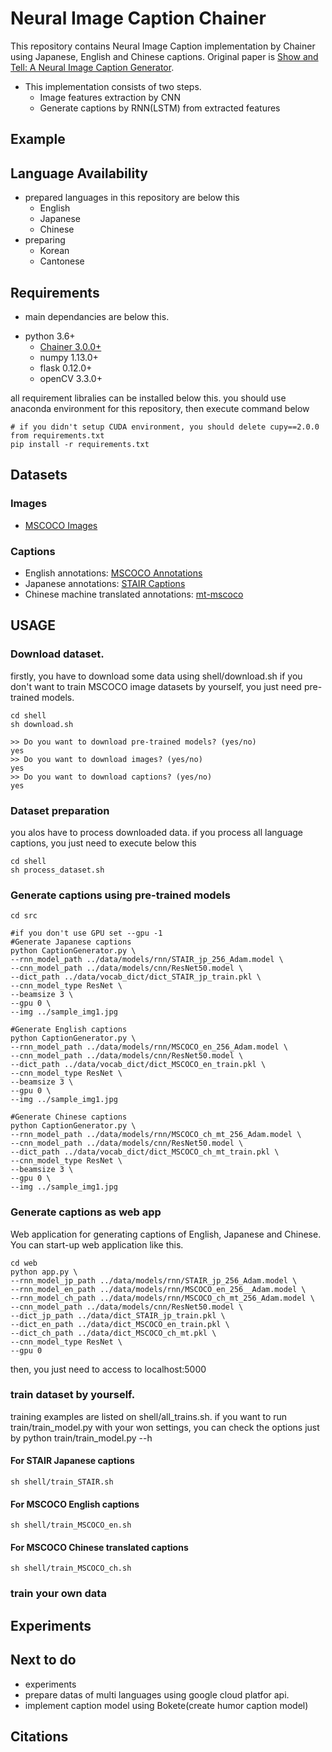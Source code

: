 # Neural Image Caption Chainer
This repository contains Neural Image Caption implementation by Chainer using Japanese, English and Chinese captions.
Original paper is [Show and Tell: A Neural Image Caption Generator](https://arxiv.org/abs/1411.4555).

+ This implementation consists of two steps.
  - Image features extraction by CNN
  - Generate captions by RNN(LSTM) from extracted features

## Example

## Language Availability
- prepared languages in this repository are below this
    + English
    + Japanese
    + Chinese
- preparing
    + Korean
    + Cantonese

## Requirements

- main dependancies are below this.
 + python 3.6+
   - [Chainer 3.0.0+](https://github.com/chainer/chainer)
   - numpy 1.13.0+
   - flask 0.12.0+
   - openCV 3.3.0+

all requirement libralies can be installed below this.
you should use anaconda environment for this repository,
then execute command below

```
# if you didn't setup CUDA environment, you should delete cupy==2.0.0 from requirements.txt
pip install -r requirements.txt
```

## Datasets

### Images
- [MSCOCO Images](http://cocodataset.org/)

### Captions
- English annotations: [MSCOCO Annotations](http://cocodataset.org/#download)
- Japanese annotations: [STAIR Captions](https://stair-lab-cit.github.io/STAIR-captions-web/)
- Chinese machine translated annotations: [mt-mscoco](https://github.com/apple2373/mt-mscoco)

## USAGE

### Download dataset.
firstly, you have to download some data using shell/download.sh
if you don't want to train MSCOCO image datasets by yourself, you just need pre-trained models.
```
cd shell
sh download.sh

>> Do you want to download pre-trained models? (yes/no)
yes
>> Do you want to download images? (yes/no)
yes
>> Do you want to download captions? (yes/no)
yes
```
### Dataset preparation

you alos have to process downloaded data.
if you process all language captions, you just need to execute below this
```
cd shell
sh process_dataset.sh
```

### Generate captions using pre-trained models

```
cd src

#if you don't use GPU set --gpu -1
#Generate Japanese captions
python CaptionGenerator.py \
--rnn_model_path ../data/models/rnn/STAIR_jp_256_Adam.model \
--cnn_model_path ../data/models/cnn/ResNet50.model \
--dict_path ../data/vocab_dict/dict_STAIR_jp_train.pkl \
--cnn_model_type ResNet \
--beamsize 3 \
--gpu 0 \
--img ../sample_img1.jpg

#Generate English captions
python CaptionGenerator.py \
--rnn_model_path ../data/models/rnn/MSCOCO_en_256_Adam.model \
--cnn_model_path ../data/models/cnn/ResNet50.model \
--dict_path ../data/vocab_dict/dict_MSCOCO_en_train.pkl \
--cnn_model_type ResNet \
--beamsize 3 \
--gpu 0 \
--img ../sample_img1.jpg

#Generate Chinese captions
python CaptionGenerator.py \
--rnn_model_path ../data/models/rnn/MSCOCO_ch_mt_256_Adam.model \
--cnn_model_path ../data/models/cnn/ResNet50.model \
--dict_path ../data/vocab_dict/dict_MSCOCO_ch_mt_train.pkl \
--cnn_model_type ResNet \
--beamsize 3 \
--gpu 0 \
--img ../sample_img1.jpg
```

### Generate captions as web app
Web application for generating captions of English, Japanese and Chinese.
You can start-up web application like this.
```
cd web
python app.py \
--rnn_model_jp_path ../data/models/rnn/STAIR_jp_256_Adam.model \
--rnn_model_en_path ../data/models/rnn/MSCOCO_en_256__Adam.model \
--rnn_model_ch_path ../data/models/rnn/MSCOCO_ch_mt_256_Adam.model \
--cnn_model_path ../data/models/cnn/ResNet50.model \
--dict_jp_path ../data/dict_STAIR_jp_train.pkl \
--dict_en_path ../data/dict_MSCOCO_en_train.pkl \
--dict_ch_path ../data/dict_MSCOCO_ch_mt.pkl \
--cnn_model_type ResNet \
--gpu 0
```
then, you just need to access to localhost:5000

### train dataset by yourself.
training examples are listed on shell/all_trains.sh.
if you want to run train/train_model.py with your won settings, you can check the options just by python train/train_model.py --h

#### For STAIR Japanese captions

```
sh shell/train_STAIR.sh
```

#### For MSCOCO English captions

```
sh shell/train_MSCOCO_en.sh
```

#### For MSCOCO Chinese translated captions

```
sh shell/train_MSCOCO_ch.sh
```

### train your own data


## Experiments

## Next to do
-  experiments
-  prepare datas of multi languages using google cloud platfor api.
-  implement caption model using Bokete(create humor caption model)

## Citations
